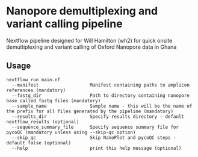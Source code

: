 # Nanopore demultiplexing and variant calling pipeline
Nextflow pipeline designed for Will Hamilton (wh2) for quick onsite demultiplexing and variant calling of Oxford Nanopore data in Ghana
## Usage
```
nextflow run main.nf
  --manifest                   Manifest containing paths to amplicon references (mandatory)
  --fastq_dir                  Path to directory containing nanopore base called fastq files (mandatory)
  --sample_name                Sample name - this will be the name of the prefix for all files generated by the pipeline (mandatory)
  --results_dir                Specify results directory - default nextflow_results (optional)
  --sequence_summary_file      Specify sequence summary file for pycoQC (mandatory unless using --skip-qc option)
  --skip_qc                    Skip NanoPlot and pycoQC steps - default false (optional) 
  --help                       print this help message (optional)
```